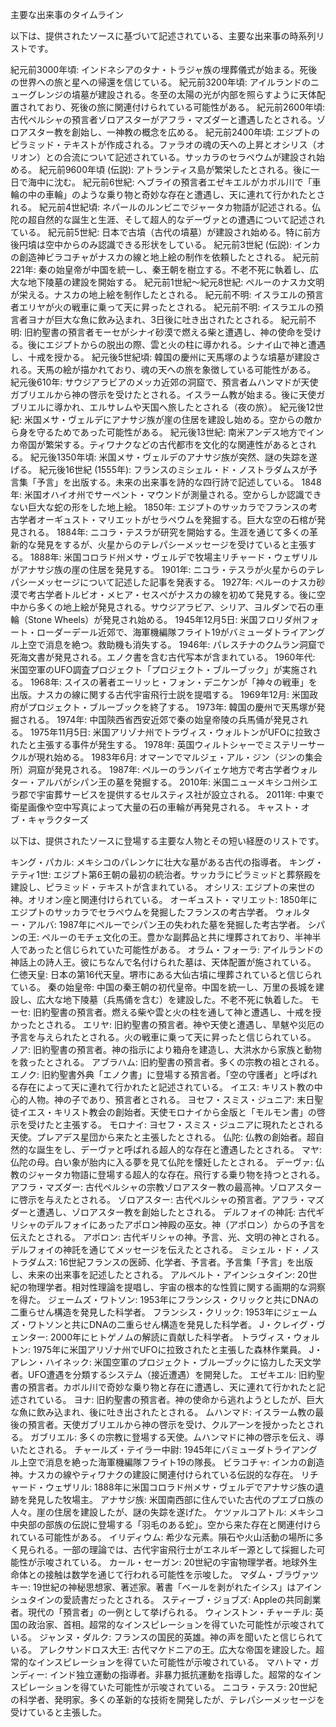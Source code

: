 主要な出来事のタイムライン

以下は、提供されたソースに基づいて記述されている、主要な出来事の時系列リストです。

紀元前3000年頃: インドネシアのタナ・トラジャ族の埋葬儀式が始まる。死後の世界への旅と星への帰還を信じている。
紀元前3200年頃: アイルランドのニューグレンジの墳墓が建設される。冬至の太陽の光が内部を照らすように天体配置されており、死後の旅に関連付けられている可能性がある。
紀元前2600年頃: 古代ペルシャの預言者ゾロアスターがアフラ・マズダーと遭遇したとされる。ゾロアスター教を創始し、一神教の概念を広める。
紀元前2400年頃: エジプトのピラミッド・テキストが作成される。ファラオの魂の天への上昇とオシリス（オリオン）との合流について記述されている。サッカラのセラペウムが建設され始める。
紀元前9600年頃 (伝説): アトランティス島が繁栄したとされる。後に一日で海中に沈む。
紀元前6世紀: ヘブライの預言者エゼキエルがカボル川で「車輪の中の車輪」のような乗り物と奇妙な存在と遭遇し、天に連れて行かれたとされる。
紀元前4世紀頃: ネパールのルンビニでジャータカ物語が記述される。仏陀の超自然的な誕生と生涯、そして超人的なデーヴァとの遭遇について記述されている。
紀元前5世紀: 日本で古墳（古代の墳墓）が建設され始める。特に前方後円墳は空中からのみ認識できる形状をしている。
紀元前3世紀 (伝説): インカの創造神ビラコチャがナスカの線と地上絵の制作を依頼したとされる。
紀元前221年: 秦の始皇帝が中国を統一し、秦王朝を樹立する。不老不死に執着し、広大な地下陵墓の建設を開始する。
紀元前1世紀～紀元8世紀: ペルーのナスカ文明が栄える。ナスカの地上絵を制作したとされる。
紀元前不明: イスラエルの預言者エリヤが火の戦車に乗って天に昇ったとされる。
紀元前不明: イスラエルの預言者ヨナが巨大な魚に飲み込まれ、3日後に吐き出されたとされる。
紀元前不明: 旧約聖書の預言者モーセがシナイ砂漠で燃える柴と遭遇し、神の使命を受ける。後にエジプトからの脱出の際、雲と火の柱に導かれる。シナイ山で神と遭遇し、十戒を授かる。
紀元後5世紀頃: 韓国の慶州に天馬塚のような墳墓が建設される。天馬の絵が描かれており、魂の天への旅を象徴している可能性がある。
紀元後610年: サウジアラビアのメッカ近郊の洞窟で、預言者ムハンマドが天使ガブリエルから神の啓示を受けたとされる。イスラーム教が始まる。後に天使ガブリエルに導かれ、エルサレムや天国へ旅したとされる（夜の旅）。
紀元後12世紀: 米国メサ・ヴェルデにアナサジ族が崖の住居を建設し始める。空からの敵から身を守るためであった可能性がある。
紀元後13世紀: 南米アンデス地方でインカ帝国が繁栄する。ティワナクなどの古代都市を文化的な関連性があるとされる。
紀元後1350年頃: 米国メサ・ヴェルデのアナサジ族が突然、謎の失踪を遂げる。
紀元後16世紀 (1555年): フランスのミシェル・ド・ノストラダムスが予言集「予言」を出版する。未来の出来事を詩的な四行詩で記述している。
1848年: 米国オハイオ州でサーペント・マウンドが測量される。空からしか認識できない巨大な蛇の形をした地上絵。
1850年: エジプトのサッカラでフランスの考古学者オーギュスト・マリエットがセラペウムを発掘する。巨大な空の石棺が発見される。
1884年: ニコラ・テスラが研究を開始する。生涯を通じて多くの革新的な発見をするが、火星からのテレパシーメッセージを受けていると主張する。
1888年: 米国コロラド州メサ・ヴェルデで牧場主リチャード・ウェザリルがアナサジ族の崖の住居を発見する。
1901年: ニコラ・テスラが火星からのテレパシーメッセージについて記述した記事を発表する。
1927年: ペルーのナスカ砂漠で考古学者トルビオ・メヒア・セスぺがナスカの線を初めて発見する。後に空中から多くの地上絵が発見される。サウジアラビア、シリア、ヨルダンで石の車輪（Stone Wheels）が発見され始める。
1945年12月5日: 米国フロリダ州フォート・ローダーデール近郊で、海軍機編隊フライト19がバミューダトライアングル上空で消息を絶つ。救助機も消失する。
1946年: パレスチナのクムラン洞窟で死海文書が発見される。エノク書を含む古代写本が含まれている。
1960年代: 米国空軍のUFO調査プロジェクト「プロジェクト・ブルーブック」が実施される。
1968年: スイスの著者エーリッヒ・フォン・デニケンが「神々の戦車」を出版。ナスカの線に関する古代宇宙飛行士説を提唱する。
1969年12月: 米国政府がプロジェクト・ブルーブックを終了する。
1973年: 韓国の慶州で天馬塚が発掘される。
1974年: 中国陝西省西安近郊で秦の始皇帝陵の兵馬俑が発見される。
1975年11月5日: 米国アリゾナ州でトラヴィス・ウォルトンがUFOに拉致されたと主張する事件が発生する。
1978年: 英国ウィルトシャーでミステリーサークルが現れ始める。
1983年6月: オマーンでマルジェ・アル・ジン（ジンの集会所）洞窟が発見される。
1987年: ペルーのランバイェケ地方で考古学者ウォルター・アルバがシパン王の墓を発掘する。
2010年: 米国ニューメキシコ州シエラ郡で宇宙葬サービスを提供するセルスティス社が設立される。
2011年: 中東で衛星画像や空中写真によって大量の石の車輪が再発見される。
キャスト・オブ・キャラクターズ

以下は、提供されたソースに登場する主要な人物とその短い経歴のリストです。

キング・パカル: メキシコのパレンケに壮大な墓がある古代の指導者。
キング・テティ1世: エジプト第6王朝の最初の統治者。サッカラにピラミッドと葬祭殿を建設し、ピラミッド・テキストが含まれている。
オシリス: エジプトの来世の神。オリオン座と関連付けられている。
オーギュスト・マリエット: 1850年にエジプトのサッカラでセラペウムを発掘したフランスの考古学者。
ウォルター・アルバ: 1987年にペルーでシパン王の失われた墓を発掘した考古学者。
シパンの王: ペルーのモチェ文化の王。豊かな副葬品と共に埋葬されており、半神半人であったと信じられていた可能性がある。
オラム・フォーラ: アイルランドの神話上の詩人王。彼にちなんで名付けられた墓は、天体配置が施されている。
仁徳天皇: 日本の第16代天皇。堺市にある大仙古墳に埋葬されていると信じられている。
秦の始皇帝: 中国の秦王朝の初代皇帝。中国を統一し、万里の長城を建設し、広大な地下陵墓（兵馬俑を含む）を建設した。不老不死に執着した。
モーセ: 旧約聖書の預言者。燃える柴や雲と火の柱を通して神と遭遇し、十戒を授かったとされる。
エリヤ: 旧約聖書の預言者。神や天使と遭遇し、旱魃や災厄の予言を与えられたとされる。火の戦車に乗って天に昇ったと信じられている。
ノア: 旧約聖書の預言者。神の指示により箱舟を建造し、大洪水から家族と動物を救ったとされる。
アブラハム: 旧約聖書の預言者。多くの宗教の祖とされる。
エノク: 旧約聖書外典「エノク書」に登場する預言者。「空の守護者」と呼ばれる存在によって天に連れて行かれたと記述されている。
イエス: キリスト教の中心的人物。神の子であり、預言者とされる。
ヨセフ・スミス・ジュニア: 末日聖徒イエス・キリスト教会の創始者。天使モロナイから金版と「モルモン書」の啓示を受けたと主張する。
モロナイ: ヨセフ・スミス・ジュニアに現れたとされる天使。プレアデス星団から来たと主張したとされる。
仏陀: 仏教の創始者。超自然的な誕生をし、デーヴァと呼ばれる超人的な存在と遭遇したとされる。
マヤ: 仏陀の母。白い象が胎内に入る夢を見て仏陀を懐妊したとされる。
デーヴァ: 仏教のジャータカ物語に登場する超人的な存在。飛行する乗り物を持つとされる。
アフラ・マズダー: 古代ペルシャの宗教ゾロアスター教の最高神。ゾロアスターに啓示を与えたとされる。
ゾロアスター: 古代ペルシャの預言者。アフラ・マズダーと遭遇し、ゾロアスター教を創始したとされる。
デルフォイの神託: 古代ギリシャのデルフォイにあったアポロン神殿の巫女。神（アポロン）からの予言を伝えたとされる。
アポロン: 古代ギリシャの神。予言、光、文明の神とされる。デルフォイの神託を通じてメッセージを伝えたとされる。
ミシェル・ド・ノストラダムス: 16世紀フランスの医師、化学者、予言者。予言集「予言」を出版し、未来の出来事を記述したとされる。
アルベルト・アインシュタイン: 20世紀の物理学者。相対性理論を提唱し、宇宙の根本的な性質に関する画期的な洞察を得た。
ジェームズ・ワトソン: 1953年にフランシス・クリックと共にDNAの二重らせん構造を発見した科学者。
フランシス・クリック: 1953年にジェームズ・ワトソンと共にDNAの二重らせん構造を発見した科学者。
J・クレイグ・ヴェンター: 2000年にヒトゲノムの解読に貢献した科学者。
トラヴィス・ウォルトン: 1975年に米国アリゾナ州でUFOに拉致されたと主張した森林作業員。
J・アレン・ハイネック: 米国空軍のプロジェクト・ブルーブックに協力した天文学者。UFO遭遇を分類するシステム（接近遭遇）を開発した。
エゼキエル: 旧約聖書の預言者。カボル川で奇妙な乗り物と存在に遭遇し、天に連れて行かれたと記述されている。
ヨナ: 旧約聖書の預言者。神の使命から逃れようとしたが、巨大な魚に飲み込まれ、後に吐き出されたとされる。
ムハンマド: イスラーム教の最後の預言者。天使ガブリエルから神の啓示を受け、クルアーンを授かったとされる。
ガブリエル: 多くの宗教に登場する天使。ムハンマドに神の啓示を伝え、導いたとされる。
チャールズ・テイラー中尉: 1945年にバミューダトライアングル上空で消息を絶った海軍機編隊フライト19の隊長。
ビラコチャ: インカの創造神。ナスカの線やティワナクの建設に関連付けられている伝説的な存在。
リチャード・ウェザリル: 1888年に米国コロラド州メサ・ヴェルデでアナサジ族の遺跡を発見した牧場主。
アナサジ族: 米国南西部に住んでいた古代のプエブロ族の人々。崖の住居を建設したが、謎の失踪を遂げた。
ケツァルコアトル: メキシコ中央部の部族の伝説に登場する「羽毛のある蛇」。空から来た存在と関連付けられている可能性がある。
イリディウム: 希少な元素。隕石や火山活動の場所に多く見られる。一部の理論では、古代宇宙飛行士がエネルギー源として採掘した可能性が示唆されている。
カール・セーガン: 20世紀の宇宙物理学者。地球外生命体との接触は数学を通じて行われる可能性を示唆した。
マダム・ブラヴァツキー: 19世紀の神秘思想家、著述家。著書「ベールを剥がれたイシス」はアインシュタインの愛読書だったとされる。
スティーブ・ジョブズ: Appleの共同創業者。現代の「預言者」の一例として挙げられる。
ウィンストン・チャーチル: 英国の政治家、首相。超常的なインスピレーションを得ていた可能性が示唆されている。
ジャンヌ・ダルク: フランスの国民的英雄。神の声を聞いたと信じられている。
アレクサンドロス大王: 古代マケドニアの王。広大な帝国を建設した。超常的なインスピレーションを得ていた可能性が示唆されている。
マハトマ・ガンディー: インド独立運動の指導者。非暴力抵抗運動を指導した。超常的なインスピレーションを得ていた可能性が示唆されている。
ニコラ・テスラ: 20世紀の科学者、発明家。多くの革新的な技術を開発したが、テレパシーメッセージを受けていると主張した。